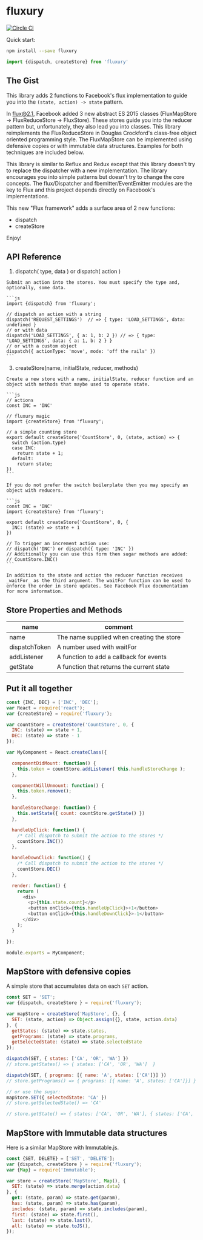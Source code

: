 # fluxury

[![Circle CI](https://circleci.com/gh/fluxury/fluxury/tree/master.svg?style=svg)](https://circleci.com/gh/fluxury/fluxury/tree/master)

Quick start:

```sh
npm install --save fluxury
```

```js
import {dispatch, createStore} from 'fluxury'
```

## The Gist

This library adds 2 functions to Facebook's flux implementation to guide you into the `(state, action) -> state` pattern.

In flux@2.1, Facebook added 3 new abstract ES 2015 classes (FluxMapStore -> FluxReduceStore -> FluxStore). These stores guide you into the reducer pattern but, unfortunately, they also lead you into classes. This library reimplements the FluxReduceStore in Douglas Crockford's class-free object oriented programming style. The FluxMapStore can be implemented using defensive copies or with immutable data structures. Examples for both techniques are included below.

This library is similar to Reflux and Redux except that this library doesn't try to replace the dispatcher with a new implementation. The library encourages you into simple patterns but doesn't try to change the core concepts. The flux/Dispatcher and fbemitter/EventEmitter modules are the key to Flux and this project depends directly on Facebook's implementations.  

This new "Flux framework" adds a surface area of 2 new functions:

  - dispatch
  - createStore

Enjoy!

## API Reference

  1. dispatch( type, data ) or dispatch( action )

    Submit an action into the stores. You must specify the type and, optionally, some data.

    ```js
    import {dispatch} from 'fluxury';

    // dispatch an action with a string
    dispatch('REQUEST_SETTINGS')  // => { type: 'LOAD_SETTINGS', data: undefined }
    // or with data
    dispatch('LOAD_SETTINGS', { a: 1, b: 2 }) // => { type: 'LOAD_SETTINGS', data: { a: 1, b: 2 } }
    // or with a custom object
    dispatch({ actionType: 'move', mode: 'off the rails' })
    ```

  3. createStore(name, initialState, reducer, methods)

    Create a new store with a name, initialState, reducer function and an object with methods that maybe used to operate state.

    ```js
    // actions
    const INC = 'INC'

    // fluxury magic
    import {createStore} from 'fluxury';

    // a simple counting store
    export default createStore('CountStore', 0, (state, action) => {
      switch (action.type)
      case INC:
        return state + 1;
      default:
        return state;
    })
    ```

    If you do not prefer the switch boilerplate then you may specify an object with reducers.

    ```js
    const INC = 'INC'
    import {createStore} from 'fluxury';

    export default createStore('CountStore', 0, {
      INC: (state) => state + 1
    })

    // To trigger an increment action use:
    // dispatch('INC') or dispatch({ type: 'INC' })
    // Additionally you can use this form then sugar methods are added:
    // CountStore.INC()
    ```

    In addition to the state and action the reducer function receives _waitFor_ as the third argument. The waitFor function can be used to enforce the order in store updates. See Facebook Flux documentation for more information.

## Store Properties and Methods

| name | comment |
|---------|------|
| name | The name supplied when creating the store |
| dispatchToken | A number used with waitFor |
| addListener | A function to add a callback for events |
| getState | A function that returns the current state |

## Put it all together

```js
const {INC, DEC} = ['INC', 'DEC'];
var React = require('react');
var {createStore} = require('fluxury');

var countStore = createStore('CountStore', 0, {
  INC: (state) => state + 1,
  DEC: (state) => state - 1
});

var MyComponent = React.createClass({

  componentDidMount: function() {
    this.token = countStore.addListener( this.handleStoreChange );
  },

  componentWillUnmount: function() {
    this.token.remove();
  },

  handleStoreChange: function() {
    this.setState({ count: countStore.getState() })
  },

  handleUpClick: function() {
    /* Call dispatch to submit the action to the stores */
    countStore.INC())
  },

  handleDownClick: function() {
    /* Call dispatch to submit the action to the stores */
    countStore.DEC()
  },

  render: function() {
    return (
      <div>
        <p>{this.state.count}</p>
        <button onClick={this.handleUpClick}>+1</button>
        <button onClick={this.handleDownClick}>-1</button>
      </div>
    );
  }

});

module.exports = MyComponent;

```

## MapStore with defensive copies

A simple store that accumulates  data on each `SET` action.

```js
const SET = 'SET';
var {dispatch, createStore } = require('fluxury');

var mapStore = createStore('MapStore', {}, {
  SET: (state, action) => Object.assign({}, state, action.data)
}, {
  getStates: (state) => state.states,
  getPrograms: (state) => state.programs,
  getSelectedState: (state) => state.selectedState
});

dispatch(SET, { states: ['CA', 'OR', 'WA'] })
// store.getStates() => { states: ['CA', 'OR', 'WA']  }

dispatch(SET, { programs: [{ name: 'A', states: ['CA']}] })
// store.getPrograms() => { programs: [{ name: 'A', states: ['CA']}] }

// or use the sugar:
mapStore.SET({ selectedState: 'CA' })
// store.getSelectedState() => 'CA'

// store.getState() => { states: ['CA', 'OR', 'WA'], { states: ['CA', 'OR', 'WA'], programs: [{ name: 'A', states: ['CA']}] }, selectedState: 'CA' }

```

## MapStore with Immutable data structures

Here is a similar MapStore with Immutable.js.

```js
const {SET, DELETE} = ['SET', 'DELETE'];
var {dispatch, createStore } = require('fluxury');
var {Map} = require('Immutable');

var store = createStore('MapStore', Map(), {
  SET: (state) => state.merge(action.data)
}, {
  get: (state, param) => state.get(param),
  has: (state, param) => state.has(param),
  includes: (state, param) => state.includes(param),
  first: (state) => state.first(),
  last: (state) => state.last(),
  all: (state) => state.toJS(),
});
```
